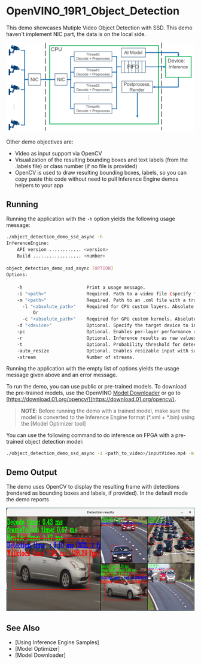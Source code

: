 # OpenVINO_19R1_Object_Detection

This demo showcases Mutiple Video Object Detection with SSD.
This demo haven't implement NIC part, the data is on the local side.

![image](https://github.com/aazz44ss/OpenVINO_19R1_Object_Detection/blob/master/pic/System.png)

Other demo objectives are:
* Video as input support via OpenCV
* Visualization of the resulting bounding boxes and text labels (from the .labels file) or class number (if no file is provided)
* OpenCV is used to draw resulting bounding boxes, labels, so you can copy paste this code without
need to pull Inference Engine demos helpers to your app


## Running

Running the application with the `-h` option yields the following usage message:
```sh
./object_detection_demo_ssd_async -h
InferenceEngine:
    API version ............ <version>
    Build .................. <number>

object_detection_demo_ssd_async [OPTION]
Options:

    -h                        Print a usage message.
    -i "<path>"               Required. Path to a video file (specify "cam" to work with camera).
    -m "<path>"               Required. Path to an .xml file with a trained model.
      -l "<absolute_path>"    Required for CPU custom layers. Absolute path to a shared library with the kernel implementations.
          Or
      -c "<absolute_path>"    Required for GPU custom kernels. Absolute path to the .xml file with the kernel descriptions.
    -d "<device>"             Optional. Specify the target device to infer on (CPU, GPU, FPGA, HDDL or MYRIAD). The demo will look for a suitable plugin for a specified device.
    -pc                       Optional. Enables per-layer performance report.
    -r                        Optional. Inference results as raw values.
    -t                        Optional. Probability threshold for detections.
    -auto_resize              Optional. Enables resizable input with support of ROI crop & auto resize.
    -stream                   Number of streams.
```

Running the application with the empty list of options yields the usage message given above and an error message.

To run the demo, you can use public or pre-trained models. To download the pre-trained models, use the OpenVINO [Model Downloader](https://github.com/opencv/open_model_zoo/tree/2018/model_downloader) or go to [https://download.01.org/opencv/](https://download.01.org/opencv/).

> **NOTE**: Before running the demo with a trained model, make sure the model is converted to the Inference Engine format (\*.xml + \*.bin) using the [Model Optimizer tool]

You can use the following command to do inference on FPGA with a pre-trained object detection model:
```sh
./object_detection_demo_ssd_async -i <path_to_video>/inputVideo.mp4 -m <path_to_model>/ssd.xml -d HETERO:FPGA,CPU -stream 5
```

## Demo Output

The demo uses OpenCV to display the resulting frame with detections (rendered as bounding boxes and labels, if provided).
In the default mode the demo reports

![image](https://github.com/aazz44ss/OpenVINO_19R1_Object_Detection/blob/master/pic/demo.png)


## See Also
* [Using Inference Engine Samples]
* [Model Optimizer]
* [Model Downloader]
